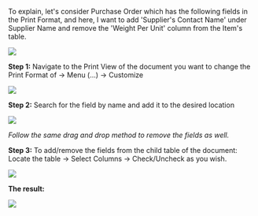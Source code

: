 To explain, let's consider Purchase Order which has the following fields in the Print Format, and here, I want to add 'Supplier's Contact Name' under Supplier Name and remove the 'Weight Per Unit' column from the Item's table.

![](https://docs.erpnext.com/files/XcnBFUS.png)

**Step 1:** Navigate to the Print View of the document you want to change the Print Format of -> Menu (...) -> Customize

![](https://docs.erpnext.com/files/LfToZz3.png)

**Step 2:** Search for the field by name and add it to the desired location

![](https://docs.erpnext.com/files/5VNERDk.gif)

_Follow the same drag and drop method to remove the fields as well._

**Step 3:** To add/remove the fields from the child table of the document: Locate the table -> Select Columns -> Check/Uncheck as you wish.

![](https://docs.erpnext.com/files/SOFuS2J.gif)

**The result:**

![](https://docs.erpnext.com/files/VrXN7YB.png)